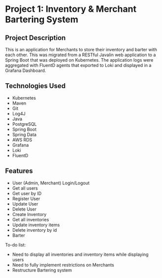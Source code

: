 # Project 1: Inventory & Merchant Bartering System

## Project Description

This is an application for Merchants to store their inventory and barter with each other. This was migrated from a RESTful Javalin web application to a Spring Boot that was deployed on Kubernetes. The application logs were aggregated with FluentD agents that exported to Loki and displayed in a Grafana Dashboard.

## Technologies Used

* Kubernetes
* Maven
* Git
* Log4J
* Java
* PostgreSQL
* Spring Boot
* Spring Data
* AWS RDS
* Grafana
* Loki
* FluentD

## Features

* User (Admin, Merchant) Login/Logout
* Get all users
* Get user by ID
* Register User
* Update User
* Delete User
* Create Inventory
* Get all inventories
* Update inventory items
* Delete inventory by id
* Barter

To-do list:
* Need to display all inventories and inventory items while displaying users
* Need to fully implement restrictions on Merchants
* Restructure Bartering system

